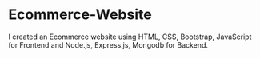 # Ecommerce-Website
I created an Ecommerce website using HTML, CSS, Bootstrap, JavaScript for Frontend and Node.js, Express.js, Mongodb for Backend.
